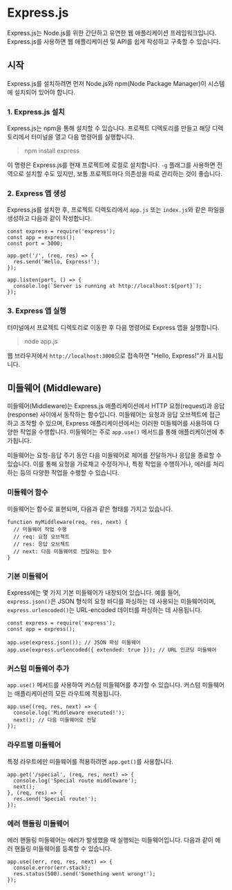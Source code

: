 # Express.js
Express.js는 Node.js를 위한 간단하고 유연한 웹 애플리케이션 프레임워크입니다. Express.js를 사용하면 웹 애플리케이션 및 API를 쉽게 작성하고 구축할 수 있습니다.

## 시작
Express.js를 설치하려면 먼저 Node.js와 npm(Node Package Manager)이 시스템에 설치되어 있어야 합니다.

### 1. Express.js 설치
Express.js는 npm을 통해 설치할 수 있습니다. 프로젝트 디렉토리를 만들고 해당 디렉토리에서 터미널을 열고 다음 명령어를 실행합니다.

> npm install express

이 명령은 Express.js를 현재 프로젝트에 로컬로 설치합니다. `-g` 플래그를 사용하면 전역으로 설치할 수도 있지만, 보통 프로젝트마다 의존성을 따로 관리하는 것이 좋습니다.

### 2. Express 앱 생성
Express.js를 설치한 후, 프로젝트 디렉토리에서 `app.js` 또는 `index.js`와 같은 파일을 생성하고 다음과 같이 작성합니다.

```
const express = require('express');
const app = express();
const port = 3000;

app.get('/', (req, res) => {
  res.send('Hello, Express!');
});

app.listen(port, () => {
  console.log(`Server is running at http://localhost:${port}`);
});
```

### 3. Express 앱 실행
터미널에서 프로젝트 디렉토리로 이동한 후 다음 명령어로 Express 앱을 실행합니다.

> node app.js
        
웹 브라우저에서 `http://localhost:3000`으로 접속하면 "Hello, Express!"가 표시됩니다.
        
## 미들웨어 (Middleware)
미들웨어(Middleware)는 Express.js 애플리케이션에서 HTTP 요청(request)과 응답(response) 사이에서 동작하는 함수입니다. 미들웨어는 요청과 응답 오브젝트에 접근하고 조작할 수 있으며, Express 애플리케이션에서는 이러한 미들웨어를 사용하여 다양한 작업을 수행합니다. 미들웨어는 주로 `app.use()` 메서드를 통해 애플리케이션에 추가됩니다.

미들웨어는 요청-응답 주기 동안 다음 미들웨어로 제어를 전달하거나 응답을 종료할 수 있습니다. 이를 통해 요청을 가로채고 수정하거나, 특정 작업을 수행하거나, 에러를 처리하는 등의 다양한 작업을 수행할 수 있습니다.

### 미들웨어 함수
미들웨어는 함수로 표현되며, 다음과 같은 형태를 가지고 있습니다.
```
function myMiddleware(req, res, next) {
  // 미들웨어 작업 수행
  // req: 요청 오브젝트
  // res: 응답 오브젝트
  // next: 다음 미들웨어로 전달하는 함수
}
```

### 기본 미들웨어
Express에는 몇 가지 기본 미들웨어가 내장되어 있습니다. 예를 들어, `express.json()`은 JSON 형식의 요청 바디를 파싱하는 데 사용되는 미들웨어이며, `express.urlencoded()`는 URL-encoded 데이터를 파싱하는 데 사용됩니다.
```
const express = require('express');
const app = express();

app.use(express.json()); // JSON 파싱 미들웨어
app.use(express.urlencoded({ extended: true })); // URL 인코딩 미들웨어
```

### 커스텀 미들웨어 추가
`app.use()` 메서드를 사용하여 커스텀 미들웨어를 추가할 수 있습니다. 커스텀 미들웨어는 애플리케이션의 모든 라우트에 적용됩니다.

```
app.use((req, res, next) => {
  console.log('Middleware executed!');
  next(); // 다음 미들웨어로 전달
});
```
        
### 라우트별 미들웨어
특정 라우트에만 미들웨어를 적용하려면 `app.get()`를 사용합니다.

```
app.get('/special', (req, res, next) => {
  console.log('Special route middleware');
  next();
}, (req, res) => {
  res.send('Special route!');
});
```

### 에러 핸들링 미들웨어
에러 핸들링 미들웨어는 에러가 발생했을 때 실행되는 미들웨어입니다. 다음과 같이 에러 핸들링 미들웨어를 등록할 수 있습니다.

```
app.use((err, req, res, next) => {
  console.error(err.stack);
  res.status(500).send('Something went wrong!');
});
```
